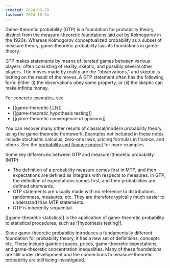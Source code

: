 ```yaml
---
created: 2024-08-29
lastmod: 2024-10-24
---
```


Game-theoretic probability (GTP) is a foundation for probability theory, distinct from the measure-theoretic foundations laid out by Kolmogorov in the 1920s. Whereas Kolmogorov conceptualized probability as a subset of measure theory, game-theoretic probability lays its foundations in game-theory.  

GTP makes statements by means of iterated games between various players, often consisting of reality, skeptic, and possibly several other players. The moves made by reality are the "observations," and skeptic is betting on the result of the moves. A GTP statement often has the following form: Either (i) the observations obey some property, or (ii) the skeptic can make infinite money. 

For concrete examples, see 
- [[game-theoretic LLN]] 
- [[game-theoretic hypothesis testing]]
- [[game-theoretic convergence of opinions]]

You can recover many other results of classical/modern probability theory using the game-theoretic framework. Examples not included in these notes include stochastic calculus, zero-one laws, pricing formulas in finance, and others. See the [probability and finance project](http://www.probabilityandfinance.com/articles/index.html) for more examples. 

Some key differences between GTP and measure-theoretic probability (MTP): 
- The definition of a probability measure comes first in MTP, and then expectations are defined as integrals with respects to measures. In GTP, the definition of expectations comes first, and then probabilities are defined afterwards. 
- GTP statements are usually made with no reference to distributions, randomness, measures, etc. They are therefore typically much easier to understand than MTP statements. 
- GTP is inherently sequential. 

[[game-theoretic statistics]] is the application of game-theoretic probability to statistical procedures, such as [[hypothesis testing]].  

Since game-theoretic probability introduces a fundamentally different foundation for probability theory, it has a new set of definitions, concepts etc. These include gamble spaces, prices, game-theoretic expectations, and game-theoretic concentration inequalities. Many of these foundations are still under development and the connections to measure-theoretic probability are still being investigated. 


